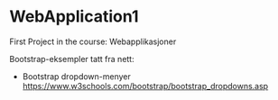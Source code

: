 # WebApplication1
First Project in the course: Webapplikasjoner

Bootstrap-eksempler tatt fra nett:

 - Bootstrap dropdown-menyer
   https://www.w3schools.com/bootstrap/bootstrap_dropdowns.asp
 
